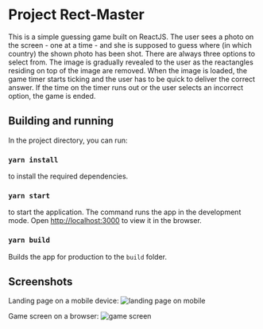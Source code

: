 # Project Rect-Master

This is a simple guessing game built on ReactJS. The user sees a photo on the screen - one at a time - and she is supposed to guess where (in which country) the shown photo has been shot. There are always three options to select from. The image is gradually revealed to the user as the reactangles residing on top of the image are removed. When the image is loaded, the game timer starts ticking and the user has to be quick to deliver the correct answer. If the time on the timer runs out or the user selects an incorrect option, the game is ended.

## Building and running

In the project directory, you can run:

### `yarn install`

to install the required dependencies.

### `yarn start`

to start the application. The command runs the app in the development mode. Open [http://localhost:3000](http://localhost:3000) to view it in the browser.

### `yarn build`

Builds the app for production to the `build` folder.

## Screenshots

Landing page on a mobile device:
<img src="https://user-images.githubusercontent.com/1672059/76433129-30ab0980-63b4-11ea-9237-04222b5c08e0.png" alt="landing page on mobile" />

Game screen on a browser: 
<img src="https://user-images.githubusercontent.com/1672059/76217621-0f5ee780-6213-11ea-9031-2a724e7cc95e.png" alt="game screen" />